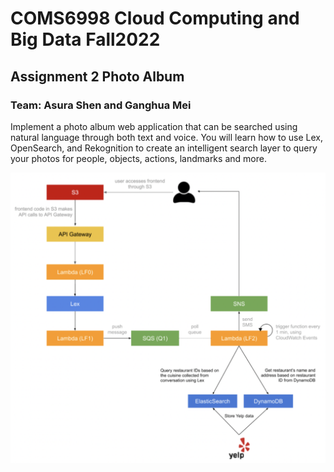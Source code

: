 # COMS6998 Cloud Computing and Big Data Fall2022
## Assignment 2 Photo Album
### Team: Asura Shen and Ganghua Mei

Implement a photo album web application that can be searched using natural language
through both text and voice. You will learn how to use Lex, OpenSearch, and
Rekognition to create an intelligent search layer to query your photos for people,
objects, actions, landmarks and more.



![plot](https://github.com/gm3044/Dining-Concierge-Assistant/blob/main/high_level_archiecture_diagram.png)



